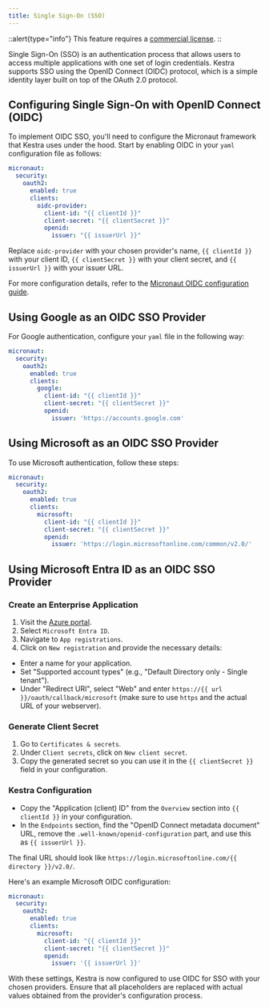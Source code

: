 ```yaml
---
title: Single Sign-On (SSO)
---
```


::alert{type="info"}
This feature requires a [commercial license](https://kestra.io/pricing).
::

Single Sign-On (SSO) is an authentication process that allows users to access multiple applications with one set of login credentials. Kestra supports SSO using the OpenID Connect (OIDC) protocol, which is a simple identity layer built on top of the OAuth 2.0 protocol.

## Configuring Single Sign-On with OpenID Connect (OIDC)

To implement OIDC SSO, you'll need to configure the Micronaut framework that Kestra uses under the hood. Start by enabling OIDC in your `yaml` configuration file as follows:

```yaml
micronaut:
  security:
    oauth2:
      enabled: true
      clients:
        oidc-provider:
          client-id: "{{ clientId }}"
          client-secret: "{{ clientSecret }}"
          openid:
            issuer: "{{ issuerUrl }}"
```

Replace `oidc-provider` with your chosen provider's name, `{{ clientId }}` with your client ID, `{{ clientSecret }}` with your client secret, and `{{ issuerUrl }}` with your issuer URL.

For more configuration details, refer to the [Micronaut OIDC configuration guide](https://micronaut-projects.github.io/micronaut-security/latest/guide/#openid-configuration).

## Using Google as an OIDC SSO Provider

For Google authentication, configure your `yaml` file in the following way:

```yaml
micronaut:
  security:
    oauth2:
      enabled: true
      clients:
        google:
          client-id: "{{ clientId }}"
          client-secret: "{{ clientSecret }}"
          openid:
            issuer: 'https://accounts.google.com'
```

## Using Microsoft as an OIDC SSO Provider

To use Microsoft authentication, follow these steps:

```yaml
micronaut:
  security:
    oauth2:
      enabled: true
      clients:
        microsoft:
          client-id: "{{ clientId }}"
          client-secret: "{{ clientSecret }}"
          openid:
            issuer: 'https://login.microsoftonline.com/common/v2.0/'
```

## Using Microsoft Entra ID as an OIDC SSO Provider

### Create an Enterprise Application

1. Visit the [Azure portal](https://portal.azure.com/).
2. Select `Microsoft Entra ID`.
3. Navigate to `App registrations`.
4. Click on `New registration` and provide the necessary details:
- Enter a name for your application.
- Set "Supported account types" (e.g., "Default Directory only - Single tenant").
- Under "Redirect URI", select "Web" and enter `https://{{ url }}/oauth/callback/microsoft` (make sure to use `https` and the actual URL of your webserver).

### Generate Client Secret

1. Go to `Certificates & secrets`.
2. Under `Client secrets`, click on `New client secret`.
3. Copy the generated secret so you can use it in the `{{ clientSecret }}` field in your configuration.

### Kestra Configuration

- Copy the "Application (client) ID" from the `Overview` section into `{{ clientId }}` in your configuration.
- In the `Endpoints` section, find the "OpenID Connect metadata document" URL, remove the `.well-known/openid-configuration` part, and use this as `{{ issuerUrl }}`.

The final URL should look like `https://login.microsoftonline.com/{{ directory }}/v2.0/`.

Here's an example Microsoft OIDC configuration:

```yaml
micronaut:
  security:
    oauth2:
      enabled: true
      clients:
        microsoft:
          client-id: "{{ clientId }}"
          client-secret: "{{ clientSecret }}"
          openid:
            issuer: '{{ issuerUrl }}'
```

With these settings, Kestra is now configured to use OIDC for SSO with your chosen providers. Ensure that all placeholders are replaced with actual values obtained from the provider's configuration process.

